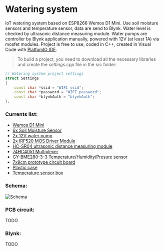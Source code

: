 # Watering system
IoT watering system based on ESP8266 Wemos D1 Mini. Use soil moisture sensors and temperature sensor, data are send to Blynk. Water level is checked by ultrasonic distance measuring module. Water pumps are controller by Blynk application manually, powered with 12V (at least 1A) via mosfet modules.
Project is free to use, coded in C++, created in Visual Code with [PlatfomIO IDE](http://docs.platformio.org/en/latest/ide/vscode.html).

> To build a project, you need to download all the necessary libraries and create the *settings.cpp* file in the src folder:
```c++
// Watering system project settings
struct Settings
{
    const char *ssid = "WIFI ssid";
    const char *password = "WIFI password";
    const char *blynkAuth = "blynkAuth";
};
```

### Currents list:
* [Wemos D1 Mini](https://www.aliexpress.com/item/D1-mini-V2-Mini-NodeMcu-4M-bytes-Lua-WIFI-Internet-of-Things-development-board-based-ESP8266/32681374223.html)
* [6x Soil Moisture Sensor](https://www.aliexpress.com/item/Smart-Electronics-Soil-Moisture-Hygrometer-Detection-Humidity-Sensor-Module-For-arduino-Development-Board-DIY-Robot-Smart/32562744759.html)
* [2x 12V water pump](https://www.aliexpress.com/item/DC-12V-Hydroponics-Heating-Mattress-Food-Mdical-Super-Sound-off-Water-Cooling-Cycle-Brushless-Pressure-Boost/32813036499.html)
* [2x IRF520 MOS Driver Module](https://www.aliexpress.com/item/1PCS-0-24V-Top-Mosfet-Button-IRF520-MOS-Driver-Module-For-Arduino-MCU-ARM-Raspberry-pi/32722409551.html)
* [HC-SR04 ultrasonic distance measuring module](https://www.aliexpress.com/item/1pcs-Ultrasonic-Module-HC-SR04-Distance-Measuring-Transducer-Sensor-HC-SR04-HCSR04/32703532280.html)
* [74HC4051 Multiplexer](https://www.aliexpress.com/item/10PCS-LOT-CD4051BE-CD4051-4051BE-4051-DIP16-new-and-original-IC/32807746646.html)
* [GY-BME280-3-3 Temperature/Humidity/Presure sensor](https://www.aliexpress.com/item/1PCS-GY-BME280-3-3-precision-altimeter-atmospheric-pressure-BME280-sensor-module/32767969468.html)
* [7x9cm prototype circuit board](https://www.aliexpress.com/item/MCIGICM-5Pcs-DIY-Prototype-Paper-PCB-Universal-Experiment-Matrix-Circuit-Board-7x9cm-7-9/32350333672.html)
* [Plastic case](https://www.aliexpress.com/item/1-piece-158-90-60mm-IP65-waterproof-plastic-case-with-clear-cover-for-electronic-project-Housing/32812690691.html)
* [Temperature sensor box](https://www.aliexpress.com/item/szomk-plastic-humidity-sensor-project-box-2-pcs-84-27-16mm-diy-wall-mounting-plastic-junction/32586666805.html)





### Schema:
![Schema](https://github.com/vitzaoral/watering-system/blob/master/schema/watering-system_schema.jpg)

### PCB circuit:
TODO

### Blynk:
TODO